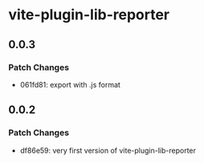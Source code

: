 # vite-plugin-lib-reporter

## 0.0.3

### Patch Changes

- 061fd81: export with .js format

## 0.0.2

### Patch Changes

- df86e59: very first version of vite-plugin-lib-reporter
